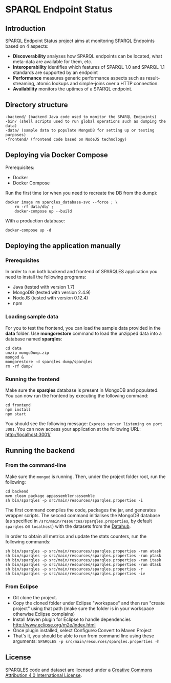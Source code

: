 # SPARQL Endpoint Status

## Introduction

SPARQL Endpoint Status project aims at monitoring SPARQL Endpoints based on 4 aspects:

* **Discoverability** analyses how SPARQL endpoints can be located, what meta-data are available for them, etc.
* **Interoperability** identifies which features of SPARQL 1.0 and SPARQL 1.1 standards are supported by an endpoint
* **Performance** measures generic performance aspects such as result-streaming, atomic lookups and simple-joins over a HTTP connection.
* **Availability** monitors the uptimes of a SPARQL endpoint.

## Directory structure
```
-backend/ (backend Java code used to monitor the SPARQL Endpoints)
-bin/ (shell scripts used to run global operations such as dumping the data)
-data/ (sample data to populate MongoDB for setting up or testing purposes)
-frontend/ (frontend code based on NodeJS technology)
```

## Deploying via Docker Compose

Prerequisites:

- Docker
- Docker Compose

Run the first time (or when you need to recreate the DB from the dump):

```
docker image rm sparqles_database-svc --force ; \
    rm -rf data/db/ ;
    docker-compose up --build
```

With a production database:

```
docker-compose up -d
```

## Deploying the application manually

### Prerequisites
In order to run both backend and frontend of SPARQLES application you need to install the following programs:
- Java (tested with version 1.7)
- MongoDB (tested with version 2.4.9)
- NodeJS (tested with version 0.12.4)
- npm

### Loading sample data
For you to test the frontend, you can load the sample data provided in the **data** folder. Use **mongorestore** command to load the unzipped data into a database named **sparqles**:

    cd data
    unzip mongoDump.zip
    mongod &
    mongorestore -d sparqles dump/sparqles
    rm -rf dump/    

### Running the frontend
Make sure the **sparqles** database is present in MongoDB and populated. You can now run the frontend by executing the following command:

    cd frontend
    npm install
    npm start


You should see the following message: `Express server listening on port 3001`.
You can now access your application at the following URL: [http://localhost:3001/](http://localhost:3001/)

## Running the backend

### From the command-line

Make sure the `mongod` is running. Then, under the project folder root, run the following:

    cd backend
    mvn clean package appassembler:assemble
    sh bin/sparqles -p src/main/resources/sparqles.properties -i

The first command compiles the code, packages the jar, and generates wrapper scripts. The second command initialises the MongoDB database (as specified in `/src/main/resources/sparqles.properties`, by default `sparqles` on `localhost`) with the datasets from the [Datahub](https://datahub.io).

In order to obtain all metrics and update the stats counters, run the following commands:

    sh bin/sparqles -p src/main/resources/sparqles.properties -run atask
    sh bin/sparqles -p src/main/resources/sparqles.properties -run ptask
    sh bin/sparqles -p src/main/resources/sparqles.properties -run itask
    sh bin/sparqles -p src/main/resources/sparqles.properties -run dtask
    sh bin/sparqles -p src/main/resources/sparqles.properties -r
    sh bin/sparqles -p src/main/resources/sparqles.properties -iv

### From Eclipse

- Git clone the project.
- Copy the cloned folder under Eclipse "workspace" and then run "create project" using that path (make sure the folder is in your workspace otherwise Eclipse complains)
- Install Maven plugin for Eclipse to handle dependencies http://www.eclipse.org/m2e/index.html 
- Once plugin installed, select Configure>Convert to Maven Project
- That's it, you should be able to run from command line using these arguments: `SPARQLES -p src/main/resources/sparqles.properties -h`

## License
SPARQLES code and dataset are licensed under a [Creative Commons Attribution 4.0 International License]( https://creativecommons.org/licenses/by/4.0/).
